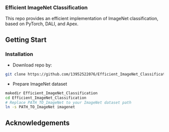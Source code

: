 ### Efficient ImageNet Classification

This repo provides an efficient implementation of ImageNet classification, based on PyTorch, DALI, and Apex.

## Getting Start
### Installation

- Download repo by:
```Bash
git clone https://github.com/13952522076/Efficient_ImageNet_Classification.git
```

- Prepare ImageNet dataset
```Bash
makedir Efficient_ImageNet_Classification
cd Efficient_ImageNet_Classification
# Replace PATH_TO_ImageNet to your ImageNet dataset path
ln -s PATH_TO_ImageNet imagenet
```



## Acknowledgements

